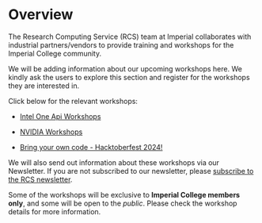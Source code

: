 # Overview

The Research Computing Service (RCS) team at Imperial collaborates with industrial partners/vendors to provide training and workshops for the Imperial College community.

We will be adding information about our upcoming workshops here. We kindly ask the users to explore this section and register for the workshops they are interested in.

Click below for the relevant workshops:

* [Intel One Api Workshops](./Intel/overview.md)

* [NVIDIA Workshops](./Nvidia/overview.md)

* [Bring your own code - Hacktoberfest 2024!](hacktoberfest.md)

We will also send out information about these workshops via our Newsletter. If you are not subscribed to our newsletter, please [subscribe to the RCS newsletter](https://www.imperial.ac.uk/admin-services/ict/self-service/research-support/rcs/about/newsletter-subscription/).

Some of the workshops will be exclusive to **Imperial College members only**, and some will be open to the *public*. Please check the workshop details for more information.
